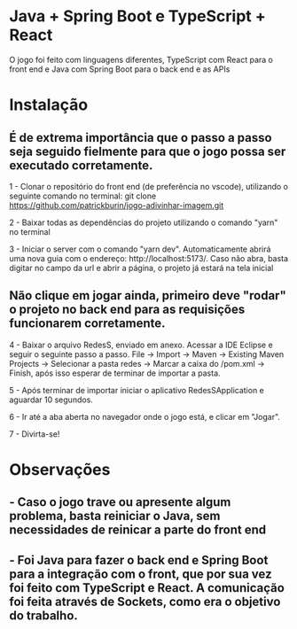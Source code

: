 # Java + Spring Boot e TypeScript + React

O jogo foi feito com linguagens diferentes, TypeScript com React para o front end e Java com Spring Boot para o back end e as APIs

# Instalação

## É de extrema importância que o passo a passo seja seguido fielmente para que o jogo possa ser executado corretamente.

1 - Clonar o repositório do front end (de preferência no vscode), utilizando o seguinte comando no terminal: git clone https://github.com/patrickburin/jogo-adivinhar-imagem.git

2 - Baixar todas as dependências do projeto utilizando o comando "yarn" no terminal

3 - Iniciar o server com o comando "yarn dev". Automaticamente abrirá uma nova guia com o endereço: http://localhost:5173/. Caso não abra, basta digitar no campo da url e abrir a página, o projeto já estará na tela inicial

## Não clique em jogar ainda, primeiro deve "rodar" o projeto no back end para as requisições funcionarem corretamente.

4 - Baixar o arquivo RedesS, enviado em anexo. Acessar a IDE Eclipse e seguir o seguinte passo a passo.
File -> Import -> Maven -> Existing Maven Projects -> Selecionar a pasta redes -> Marcar a caixa do /pom.xml -> Finish, após isso esperar de terminar de importar a pasta.

5 - Após terminar de importar iniciar o aplicativo RedesSApplication e aguardar 10 segundos.

6 - Ir até a aba aberta no navegador onde o jogo está, e clicar em "Jogar".

7 - Divirta-se!

# Observações

## - Caso o jogo trave ou apresente algum problema, basta reiniciar o Java, sem necessidades de reinicar a parte do front end

## - Foi Java para fazer o back end e Spring Boot para a integração com o front, que por sua vez foi feito com TypeScript e React. A comunicação foi feita através de Sockets, como era o objetivo do trabalho.

